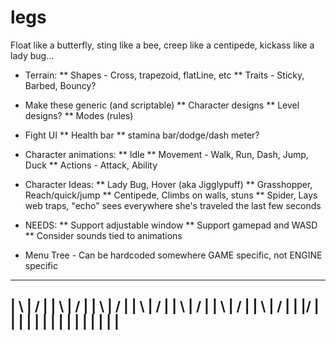 # legs
Float like a butterfly, sting like a bee, creep like a centipede, kickass like a lady bug...

* Terrain:
** Shapes - Cross, trapezoid, flatLine, etc
** Traits - Sticky, Barbed, Bouncy?

* Make these generic (and scriptable)
** Character designs
** Level designs?
** Modes (rules)

* Fight UI
** Health bar
** stamina bar/dodge/dash meter?

* Character animations:
** Idle
** Movement - Walk, Run, Dash, Jump, Duck
** Actions - Attack, Ability

* Character Ideas:
** Lady Bug, Hover (aka Jigglypuff)
** Grasshopper, Reach/quick/jump
** Centipede, Climbs on walls, stuns
** Spider, Lays web traps, "echo" sees everywhere she's traveled the last few seconds

* NEEDS:
** Support adjustable window
** Support gamepad and WASD
** Consider sounds tied to animations

* Menu Tree - Can be hardcoded somewhere GAME specific, not ENGINE specific

----------------------------------------
|           \       |       /          |
|            \      |      /           |
|             \     |     /            |
|              \    |    /             |
|               \   |   /              |
|                \  |  /               |
|                 \ | /                |
|                  \|/                 |
|                                      |
|                                      |
|                                      |
|                                      |
|                                      |
|                                      |
|                                      |
----------------------------------------
